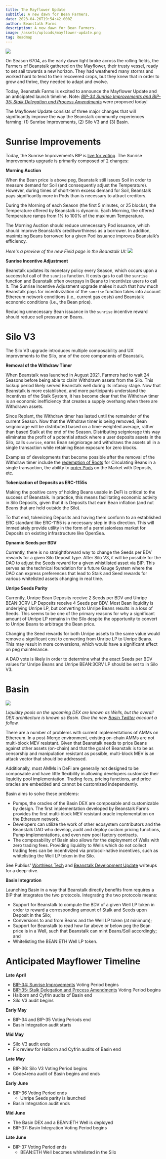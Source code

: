 ```yaml
---
title: The Mayflower Update
subtitle: A new dawn for Bean Farmers.
date: 2023-04-26T19:54:42.000Z
author: Beanstalk Farms
description: A new dawn for Bean Farmers.
image: /assets/uploads/mayflower-update.png
tag: Roadmap
---
```

![](/assets/uploads/mayflower-update.png)

On Season 6704, as the early dawn light broke across the rolling fields, the Farmers of Beanstalk gathered on the Mayflower, their trusty vessel, ready to set sail towards a new horizon. They had weathered many storms and worked hard to tend to their recovered crops, but they knew that in order to grow and thrive, they needed to adapt and evolve.

Today, Beanstalk Farms is excited to announce the Mayflower Update and an anticipated launch timeline. Note: *[BIP-34 Sunrise Improvements and BIP-35: Stalk Delegation and Process Amendments](https://app.bean.money/#/governance)* were proposed today!

The Mayflower Update consists of three major changes that will significantly improve the way the Beanstalk community experiences farming: (1) Sunrise Improvements, (2) Silo V3 and (3) Basin. 

# Sunrise Improvements

Today, the Sunrise Improvements BIP is [live for voting](https://app.bean.money/#/governance). The Sunrise Improvements upgrade is primarily composed of 2 changes:

**Morning Auction**

When the Bean price is above peg, Beanstalk still issues Soil in order to measure demand for Soil (and consequently adjust the Temperature). However, during times of short-term excess demand for Soil, Beanstalk pays significantly more in Pods than is necessary to attract creditors.

During the Morning of each Season (the first 5 minutes, or 25 blocks), the Temperature offered by Beanstalk is dynamic. Each Morning, the offered Temperature ramps from 1% to 100% of the maximum Temperature.

The Morning Auction should reduce unnecessary Pod issuance, which should improve Beanstalk’s creditworthiness as a borrower. In addition, maximizing Beans borrowed for a given Pod issuance improves Beanstalk’s efficiency.

*Here's a preview of the new Field page in the Beanstalk UI:*
![](/assets/uploads/morning-auction.png)

**Sunrise Incentive Adjustment**

Beanstalk updates its monetary policy every Season, which occurs upon a successful call of the `sunrise` function. It costs gas to call the `sunrise` function and Beanstalk often overpays in Beans to incentivize users to call it. The Sunrise Incentive Adjustment upgrade makes it such that how much Beanstalk pays for incentivization of the `sunrise` function takes into account Ethereum network conditions (i.e., current gas costs) and Beanstalk economic conditions (i.e., the Bean price).

Reducing unnecessary Bean issuance in the `sunrise` incentive reward should reduce sell pressure on Beans.

# Silo V3

The Silo V3 upgrade introduces multiple composability and UX improvements to the Silo, one of the core components of Beanstalk.

**Removal of the Withdraw Timer**

When Beanstalk was launched in August 2021, Farmers had to wait 24 Seasons before being able to claim Withdrawn assets from the Silo. This lockup period likely served Beanstalk well during its infancy stage. Now that Beanstalk is more established, and more participants understand the incentives of the Stalk System, it has become clear that the Withdraw timer is an economic inefficiency that creates a supply overhang when there are Withdrawn assets. 

Since Replant, the Withdraw timer has lasted until the remainder of the current Season. Now that the Withdraw timer is being removed, Bean seigniorage will be distributed based on a time-weighted average, rather than based Stalk at the end of the Season. Distributing seigniorage this way eliminates the profit of a potential attack where a user deposits assets in the Silo, calls `sunrise`, earns Bean seigniorage and withdraws the assets all in a single transaction while retaining Bean exposure for zero blocks.

Examples of developments that become possible after the removal of the Withdraw timer include the [redemption of Roots](https://roottoken.org/redeem) for Circulating Beans in a single transaction, the ability to [order Pods](https://app.bean.money/#/market/buy) on the Market with Deposits, etc.

**Tokenization of Deposits as ERC-1155s**

Making the positive carry of holding Beans usable in DeFi is critical to the success of Beanstalk. In practice, this means facilitating economic activity in Silo Deposits, given that it is Deposits that earn Bean inflation (and not Beans that are held outside the Silo).

To that end, tokenizing Deposits and having them conform to an established ERC standard like ERC-1155 is a necessary step in this direction. This will immediately provide utility in the form of a permissionless market for Deposits on existing infrastructure like OpenSea.

**Dynamic Seeds per BDV**

Currently, there is no straightforward way to change the Seeds per BDV rewards for a given Silo Deposit type. After Silo V3, it will be possible for the DAO to adjust the Seeds reward for a given whistlisted asset via BIP. This serves as the technical foundation for a future Gauge System where the DAO can express preferences that lead to Stalk and Seed rewards for various whitelisted assets changing in real time.

**Unripe Seeds Parity**

Currently, Unripe Bean Deposits receive 2 Seeds per BDV and Unripe BEAN:3CRV LP Deposits receive 4 Seeds per BDV. Most Bean liquidity is underlying Unripe LP, but converting to Unripe Beans results in a loss of Seeds. This seems to be one of the primary reasons for why a significant amount of Unripe LP remains in the Silo despite the opportunity to convert to Unripe Beans to arbitrage the Bean price.

Changing the Seed rewards for both Unripe assets to the same value would remove a significant cost to converting from Unripe LP to Unripe Beans. This may result in more conversions, which would have a significant effect on peg maintenance.

A DAO vote is likely in order to determine what the exact Seeds per BDV values for Unripe Beans and Unripe BEAN:3CRV LP should be set to in Silo V3.

# Basin

![](/assets/uploads/basin-draw.png)

*Liquidity pools on the upcoming DEX are known as Wells, but the overall DEX architecture is known as Basin. Give the new [Basin Twitter](https://twitter.com/basinexchange) account a follow.*

There are a number of problems with current implementations of AMMs on Ethereum. In a post-Merge environment, existing on-chain AMMs are not multi-block MEV resistant. Given that Beanstalk needs to price Beans against other assets (on-chain) and that the goal of Beanstalk is to be as censorship and manipulation resistant as possible, multi-block MEV is an attack vector that should be addressed. 

Additionally, most AMMs in DeFi are generally not designed to be composable and have little flexibility in allowing developers customize their liquidity pool implementation. Trading fees, pricing functions, and price oracles are embedded and cannot be customized independently.

Basin aims to solve these problems:
- Pumps, the oracles of the Basin DEX are composable and customizable by design. The first implementation developed by Beanstalk Farms provides the first multi-block MEV resistant oracle implementation on the Ethereum network.
- Developers can utilize the work of other ecosystem contributors and the Beanstalk DAO who develop, audit and deploy custom pricing functions, Pump implementations, and even new pool factory contracts.   
- The composability of Basin also allows for the deployment of Wells with zero trading fees. Providing liquidity to Wells which do not collect trading fees can be incentivized via protocol-native incentives, such as whitelisting the Well LP token in the Silo.

See Publius' [Worthless Tech](https://publius.money/blog/2023-01-06-worthless-tech) and [Beanstalk Development Update](https://publius.money/blog/2023-01-06-beanstalk-development-update) writeups for a deep-dive.

**Basin Integration**

Launching Basin in a way that Beanstalk directly benefits from requires a BIP that integrates the two protocols. Integrating the two protocols means:
* Support for Beanstalk to compute the BDV of a given Well LP token in order to reward a corresponding amount of Stalk and Seeds upon Deposit in the Silo;
* Conversions to and from Beans and the Well LP token (at minimum);
* Support for Beanstalk to read how far above or below peg the Bean price is in a Well, such that Beanstalk can mint Beans/Soil accordingly; and
* Whitelisting the BEAN:ETH Well LP token.

# Anticipated Mayflower Timeline

**Late April**

- [BIP-34: Sunrise Improvements](https://app.bean.money/#/governance) Voting Period begins
- [BIP-35: Stalk Delegation and Process Amendments](https://app.bean.money/#/governance) Voting Period begins
- Halborn and Cyfrin audits of Basin end
- Silo V3 audit begins

**Early May**

- BIP-34 and BIP-35 Voting Periods end
- Basin Integration audit starts

**Mid May**

- Silo V3 audit ends
- Fix review for Halborn and Cyfrin audits of Basin end

**Late May**

- BIP-36: Silo V3 Voting Period begins
- Code4rena audit of Basin begins and ends

**Early June**

- BIP-36 Voting Period ends
    - Unripe Seeds parity is launched
- Basin Integration audit ends

**Mid June**

- The Basin DEX and a BEAN:ETH Well is deployed
- BIP-37: Basin Integration Voting Period begins

**Late June**

- BIP-37 Voting Period ends
    - BEAN:ETH Well becomes whitelisted in the Silo